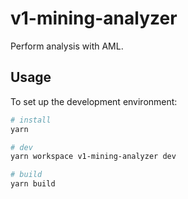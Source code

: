 # v1-mining-analyzer

Perform analysis with AML.

## Usage

To set up the development environment:

```bash
# install
yarn

# dev
yarn workspace v1-mining-analyzer dev

# build
yarn build
```
